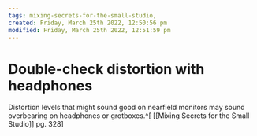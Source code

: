 ```yaml
---
tags: mixing-secrets-for-the-small-studio, 
created: Friday, March 25th 2022, 12:50:56 pm
modified: Friday, March 25th 2022, 12:51:59 pm
---
```


# Double-check distortion with headphones
Distortion levels that might sound good on nearfield monitors may sound overbearing on headphones or grotboxes.^[ [[Mixing Secrets for the Small Studio]] pg. 328]